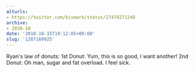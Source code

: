 ```yaml
---
alturls:
- https://twitter.com/bismark/status/27470271248
archive:
- 2010-10
date: '2010-10-15T19:12:05+00:00'
slug: '1287169925'
---
```


Ryan's law of donuts: 1st Donut: Yum, this is so good, I want another! 2nd Donut: Oh man, sugar and fat overload. I feel sick.

